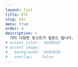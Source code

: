 ```yaml
---
layout: list
title: ETC
slug: etc
menu: true
order: 4
description: >
  기타 다양한 포스트가 업로드 됩니다.
# accent_color: '#268bd2'
# accent_image:
#   background: '#202020'
#   overlay:    false
---
```

